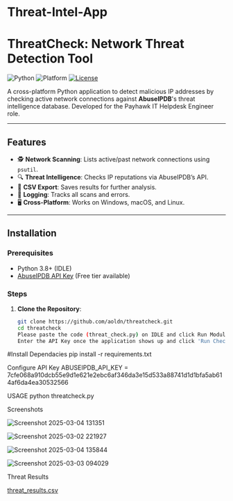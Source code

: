 # Threat-Intel-App

# ThreatCheck: Network Threat Detection Tool

![Python](https://img.shields.io/badge/Python-3.8%2B-blue)
![Platform](https://img.shields.io/badge/Platform-Windows%20%7C%20macOS%20%7C%20Linux-green)
[![License](https://img.shields.io/badge/License-MIT-orange)](LICENSE)

A cross-platform Python application to detect malicious IP addresses by checking active network connections against **AbuseIPDB**'s threat intelligence database. Developed for the Payhawk IT Helpdesk Engineer role.

---

## Features
- 🕵️ **Network Scanning**: Lists active/past network connections using `psutil`.
- 🔍 **Threat Intelligence**: Checks IP reputations via AbuseIPDB’s API.
- 📂 **CSV Export**: Saves results for further analysis.
- 📝 **Logging**: Tracks all scans and errors.
- 🖥️ **Cross-Platform**: Works on Windows, macOS, and Linux.

---

## Installation

### Prerequisites
- Python 3.8+ (IDLE)
- [AbuseIPDB API Key](https://www.abuseipdb.com/api) (Free tier available)

### Steps
1. **Clone the Repository**:
   ```bash
   git clone https://github.com/aoldn/threatcheck.git
   cd threatcheck
   Please paste the code (threat_check.py) on IDLE and click Run Module.
   Enter the API Key once the application shows up and click 'Run Check'.

#Install Dependacies
pip install -r requirements.txt

Configure API Key
ABUSEIPDB_API_KEY = 7cfe068a910dcb55e9d1e621e2ebc6af346da3e15d533a88741d1d1bfa5ab614af6da4ea30532566

USAGE
python threatcheck.py

Screenshots

![Screenshot 2025-03-04 131351](https://github.com/user-attachments/assets/df6e7f5b-aa31-4458-ac19-fe74a0b74cd0)

![Screenshot 2025-03-02 221927](https://github.com/user-attachments/assets/c7a15011-d771-4dac-a86b-7807eee78117)

![Screenshot 2025-03-04 135844](https://github.com/user-attachments/assets/7a3cf26c-4b0e-4dc9-9f48-1b3978838a4f)

![Screenshot 2025-03-03 094029](https://github.com/user-attachments/assets/2f0735f4-f502-45c9-864b-76edfc422d99)


Threat Results

[threat_results.csv](https://github.com/user-attachments/files/19072248/threat_results.csv)
